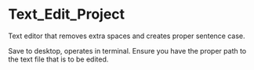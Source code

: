 # Text_Edit_Project
Text editor that removes extra spaces and creates proper sentence case.

Save to desktop, operates in terminal. 
Ensure you have the proper path to the text file that is to be edited.
